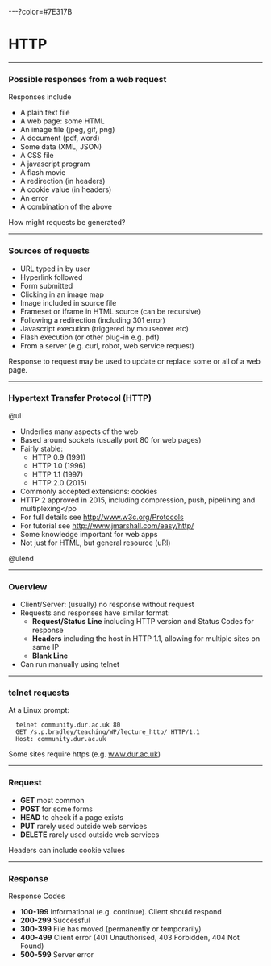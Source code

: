 ---?color=#7E317B

# HTTP

---

### Possible responses from a web request

Responses include

- A plain text file
- A web page: some HTML
- An image file (jpeg, gif, png)
- A document (pdf, word)
- Some data (XML, JSON)
- A CSS file
- A javascript program
- A flash movie
- A redirection (in headers)
- A cookie value (in headers)
- An error
- A combination of the above

How might requests be generated?

---

### Sources of requests

- URL typed in by user
- Hyperlink followed
- Form submitted
- Clicking in an image map
- Image included in source file
- Frameset or iframe in HTML source (can be recursive)
- Following a redirection (including 301 error)
- Javascript execution (triggered by mouseover etc)
- Flash execution (or other plug-in e.g. pdf)
- From a server (e.g. curl, robot, web service request)

Response to request may be used to update or replace some or all of a web page.

---

### Hypertext Transfer Protocol (HTTP)


@ul

-  Underlies many aspects of the web
-  Based around sockets (usually port 80 for web pages)
-  Fairly stable:
    - HTTP 0.9 (1991)
    - HTTP 1.0 (1996)
    - HTTP 1.1 (1997)
    - HTTP 2.0 (2015)
-  Commonly accepted extensions: cookies 
- HTTP 2 approved in 2015, including compression, push, pipelining and multiplexing</po
-  For full details see <http://www.w3c.org/Protocols>
-  For tutorial see <http://www.jmarshall.com/easy/http/>
-  Some knowledge important for web apps
-  Not just for HTML, but general resource (uRl)

@ulend

---

### Overview


-  Client/Server: (usually) no response without request
- Requests and responses have similar format:
    - __Request/Status Line__ including HTTP version and Status Codes for response
    - __Headers__ including the host in HTTP 1.1, allowing for multiple sites on same IP
    - __Blank Line__
-  Can run manually using telnet

---

### telnet requests

At a Linux prompt:

```
  telnet community.dur.ac.uk 80
  GET /s.p.bradley/teaching/WP/lecture_http/ HTTP/1.1
  Host: community.dur.ac.uk
```

Some sites require https (e.g. www.dur.ac.uk)

---

### Request


- __GET__ most common
- __POST__ for some forms
- __HEAD__ to check if a page exists
- __PUT__ rarely used outside web services
- __DELETE__ rarely used outside web services


Headers can include cookie values

---

### Response


Response Codes

- __100-199__ Informational (e.g. continue). Client should respond
- __200-299__ Successful
- __300-399__ File has moved (permanently or temporarily)
- __400-499__ Client error (401 Unauthorised, 403 Forbidden, 404 Not Found)
- __500-599__ Server error

